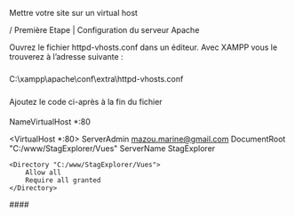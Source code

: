 Mettre votre site sur un virtual host

/ Première Etape | Configuration du serveur Apache

Ouvrez le fichier httpd-vhosts.conf dans un éditeur. Avec XAMPP vous le trouverez à l’adresse suivante :
#####
C:\xampp\apache\conf\extra\httpd-vhosts.conf
#####

Ajoutez le code ci-après à la fin du fichier

####
NameVirtualHost *:80

<VirtualHost *:80>
    ServerAdmin mazou.marine@gmail.com
    DocumentRoot "C:/www/StagExplorer/Vues"
    ServerName StagExplorer

    <Directory "C:/www/StagExplorer/Vues">
        Allow all
        Require all granted
    </Directory>

</VirtualHost>
####


